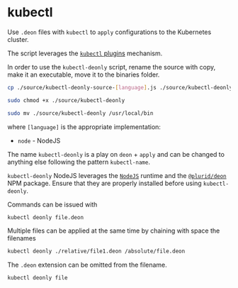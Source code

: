 # kubectl


Use `.deon` files with `kubectl` to `apply` configurations to the Kubernetes cluster.

The script leverages the [`kubectl` plugins](https://kubernetes.io/docs/tasks/extend-kubectl/kubectl-plugins/) mechanism.

In order to use the `kubectl-deonly` script, rename the source with copy, make it an executable, move it to the binaries folder.

``` bash
cp ./source/kubectl-deonly-source-[language].js ./source/kubectl-deonly

sudo chmod +x ./source/kubectl-deonly

sudo mv ./source/kubectl-deonly /usr/local/bin
```

where `[language]` is the appropriate implementation:

+ `node` - NodeJS

The name `kubectl-deonly` is a play on `deon` + `apply` and can be changed to anything else following the pattern `kubectl-name`.

`kubectl-deonly` NodeJS leverages the [`NodeJS`](https://nodejs.org) runtime and the [`@plurid/deon`](https://www.npmjs.com/package/@plurid/deon) NPM package. Ensure that they are properly installed before using `kubectl-deonly`.


Commands can be issued with

``` bash
kubectl deonly file.deon
```

Multiple files can be applied at the same time by chaining with space the filenames

``` bash
kubectl deonly ./relative/file1.deon /absolute/file.deon
```

The `.deon` extension can be omitted from the filename.

``` bash
kubectl deonly file
```
